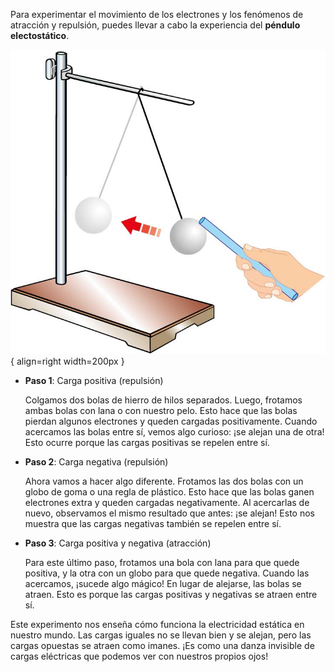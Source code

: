 Para experimentar el movimiento de los electrones y los fenómenos de atracción y repulsión, puedes llevar a cabo la experiencia del **péndulo electostático**.

![Átomo](media/pendulo.jpg){ align=right width=200px }


* **Paso 1**: Carga positiva (repulsión)

  Colgamos dos bolas de hierro de hilos separados. Luego, frotamos ambas bolas con lana o con nuestro pelo. Esto hace que las bolas pierdan algunos electrones y queden cargadas positivamente. Cuando acercamos las bolas entre sí, vemos algo curioso: ¡se alejan una de otra! Esto ocurre porque las cargas positivas se repelen entre sí.

* **Paso 2**: Carga negativa (repulsión)

  Ahora vamos a hacer algo diferente. Frotamos las dos bolas con un globo de goma o una regla de plástico. Esto hace que las bolas ganen electrones extra y queden cargadas negativamente. Al acercarlas de nuevo, observamos el mismo resultado que antes: ¡se alejan! Esto nos muestra que las cargas negativas también se repelen entre sí.

* **Paso 3**: Carga positiva y negativa (atracción)

  Para este último paso, frotamos una bola con lana para que quede positiva, y la otra con un globo para que quede negativa. Cuando las acercamos, ¡sucede algo mágico! En lugar de alejarse, las bolas se atraen. Esto es porque las cargas positivas y negativas se atraen entre sí.

Este experimento nos enseña cómo funciona la electricidad estática en nuestro mundo. Las cargas iguales no se llevan bien y se alejan, pero las cargas opuestas se atraen como imanes. ¡Es como una danza invisible de cargas eléctricas que podemos ver con nuestros propios ojos!
